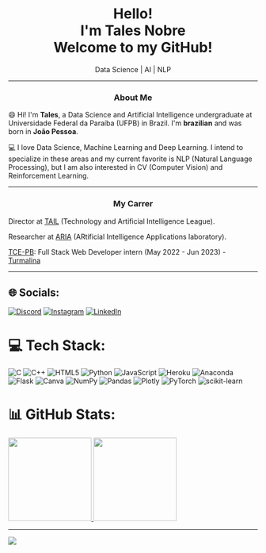 <h1 align="center"/> Hello! <br> I'm Tales Nobre <br> Welcome to my GitHub! </h1>
<p align="center"/> Data Science | AI | NLP </p>
<hr>

<h3 align="center"/> About Me </h2>

<p align="left"/> 😄 Hi! I'm <b/>Tales</b>, a Data Science and Artificial Intelligence undergraduate at Universidade Federal da Paraíba (UFPB) in Brazil. 
I'm <b/>brazilian</b> and was born in <b/>João Pessoa</b>. </p>

<p align="left"/> 💻 I love Data Science, Machine Learning and Deep Learning. I intend to specialize in these areas and my current favorite is NLP (Natural Language Processing), but I am also interested in CV (Computer Vision) and Reinforcement Learning. </p>

<hr>

<h3 align="center"/> My Carrer </h3>

<p align="left"/> Director at <a href="https://github.com/TailUFPB">TAIL<a> (Technology and Artificial Intelligence League). </p>
  
<p align="left"/>Researcher at <a href="https://aria.ci.ufpb.br/en/">ARIA<a> (ARtificial Intelligence Applications laboratory). </p>
  
<p align="left"/> <a href="https://tce.pb.gov.br/">TCE-PB<a>: Full Stack Web Developer intern (May 2022 - Jun 2023) - <a href="https://turmalina.tcepb.tc.br/turmalina/mapleaf">Turmalina<a> </p>

<hr>

## 🌐 Socials:
[![Discord](https://img.shields.io/badge/Discord-%237289DA.svg?logo=discord&logoColor=white)](htttps://discord.gg/Nobre#3114) [![Instagram](https://img.shields.io/badge/Instagram-%23E4405F.svg?logo=Instagram&logoColor=white)](https://instagram.com/talesnobre) [![LinkedIn](https://img.shields.io/badge/LinkedIn-%230077B5.svg?logo=linkedin&logoColor=white)](https://linkedin.com/in/talesnobre) 

# 💻 Tech Stack:
![C](https://img.shields.io/badge/c-%2300599C.svg?style=flat&logo=c&logoColor=white) ![C++](https://img.shields.io/badge/c++-%2300599C.svg?style=flat&logo=c%2B%2B&logoColor=white) ![HTML5](https://img.shields.io/badge/html5-%23E34F26.svg?style=flat&logo=html5&logoColor=white) ![Python](https://img.shields.io/badge/python-3670A0?style=flat&logo=python&logoColor=ffdd54) ![JavaScript](https://img.shields.io/badge/javascript-%23323330.svg?style=flat&logo=javascript&logoColor=%23F7DF1E) ![Heroku](https://img.shields.io/badge/heroku-%23430098.svg?style=flat&logo=heroku&logoColor=white) ![Anaconda](https://img.shields.io/badge/Anaconda-%2344A833.svg?style=flat&logo=anaconda&logoColor=white) ![Flask](https://img.shields.io/badge/flask-%23000.svg?style=flat&logo=flask&logoColor=white) ![Canva](https://img.shields.io/badge/Canva-%2300C4CC.svg?style=flat&logo=Canva&logoColor=white) ![NumPy](https://img.shields.io/badge/numpy-%23013243.svg?style=flat&logo=numpy&logoColor=white) ![Pandas](https://img.shields.io/badge/pandas-%23150458.svg?style=flat&logo=pandas&logoColor=white) ![Plotly](https://img.shields.io/badge/Plotly-%233F4F75.svg?style=flat&logo=plotly&logoColor=white) ![PyTorch](https://img.shields.io/badge/PyTorch-%23EE4C2C.svg?style=flat&logo=PyTorch&logoColor=white) ![scikit-learn](https://img.shields.io/badge/scikit--learn-%23F7931E.svg?style=flat&logo=scikit-learn&logoColor=white)
# 📊 GitHub Stats:
 <div>
  <a href="https://github.com/emillyedu">
  <img height="168em" src="https://github-readme-stats.vercel.app/api?username=talesnobre&show_icons=true&theme=dark&include_all_commits=true&count_private=true"/>
  <img height="168em" src="https://github-readme-stats.vercel.app/api/top-langs/?username=talesnobre&layout=compact&langs_count=16&theme=dark"/>
</div>

---
[![](https://visitcount.itsvg.in/api?id=talesnobre&icon=6&color=4)](https://visitcount.itsvg.in)

